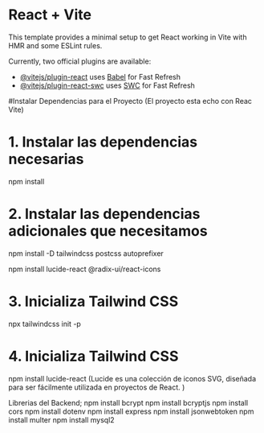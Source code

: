 # React + Vite

This template provides a minimal setup to get React working in Vite with HMR and some ESLint rules.

Currently, two official plugins are available:

- [@vitejs/plugin-react](https://github.com/vitejs/vite-plugin-react/blob/main/packages/plugin-react/README.md) uses [Babel](https://babeljs.io/) for Fast Refresh
- [@vitejs/plugin-react-swc](https://github.com/vitejs/vite-plugin-react-swc) uses [SWC](https://swc.rs/) for Fast Refresh

#Instalar Dependencias para el Proyecto (El proyecto esta echo con Reac Vite)


# 1. Instalar las dependencias necesarias
npm install

# 2. Instalar las dependencias adicionales que necesitamos
npm install -D tailwindcss postcss autoprefixer

npm install lucide-react @radix-ui/react-icons

 # 3. Inicializa Tailwind CSS
npx tailwindcss init -p

 # 4. Inicializa Tailwind CSS
npm install lucide-react
(Lucide es una colección de iconos SVG, diseñada para ser fácilmente utilizada en proyectos de React. )

Librerias del Backend;
npm install bcrypt
npm install bcryptjs
npm install cors
npm install dotenv
npm install express
npm install jsonwebtoken
npm install multer
npm install mysql2

